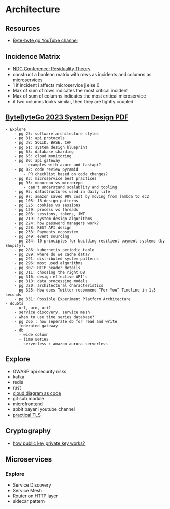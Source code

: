 # Architecture

## Resources
- [Byte-byte go YouTube channel](https://www.youtube.com/c/ByteByteGo)

## Incidence Matrix
- [NDC Conference: Residuality Theory](https://youtu.be/1KHXAWLSMqE?si=vG7K3Ddg5UrH8P3g)
- construct a boolean matrix with rows as incidents and columns as microservices
- 1 if incident i affects microservice j else 0
- Max of sum of rows indicates the most critical incident
- Max of sum of columns indicates the most critical microservice
- if two columns looks similar, then they are tightly coupled

## [ByteByteGo 2023 System Design PDF](https://blog.bytebytego.com/p/free-system-design-pdf-158-pages)
    - Explore
        - pg 25: software architecture styles
        - pg 31: api protocols
        - pg 38: SOLID, BASE, CAP
        - pg 61: system design blueprint
        - pg 63: database sharding
        - pg 65: cloud monitoring
        - pg 80: api gateway
            - examples with azure and fastapi?
        - pg 82: code review pyramid
            - PR checklist based on code changes?
        - pg 83: microservice best practices
        - pg 93: monorepo vs microrepo
            - can't understand scalablity and tooling
        - pg 95: datastructures used in daily life
        - pg 97: amazon saved 90% cost by moving from lambda to ec2
        - pg 105: 18 design patterns
        - pg 125: cookies vs sessions
        - pg 129: process vs threads
        - pg 203: sessions, tokens, JWT
        - pg 219: system design algorithms
        - pg 224: how password managers work?
        - pg 228: REST API design
        - pg 233: Payments ecosystem
        - pg 249: event sourcing
        - pg 284: 10 principles for building resilient payment systems (by Shopify).
        - pg 286: kubernetis periodic table
        - pg 289: where do we cache data?
        - pg 291: distributed system patterns
        - pg 296: most used algorithms
        - pg 307: HTTP header details
        - pg 311: choosing the right DB
        - pg 316: design effective API's
        - pg 318: data processing models
        - pg 320: architectural characteristics
        - pg 325: How does Twitter recommend “For You” Timeline in 1.5 seconds
        - pg 331: Possible Experiment Platform Architecture
    - doubts
        - url, urn, uri?
        - service discovery, service mesh
        - when to use time series database?
        - pg 265 : how seperate db for read and write
        - federated gateway
        - db
          - wide column
          - time series
          - serverless : amazon aurora serverless
## Explore
- OWASP api security risks
- kafka
- redis
- rust
- [cloud diagram as code](https://github.com/mingrammer/diagrams)
- git sub module
- microfrontend
- apbit bayani youtube channel
- [practical TLS](https://www.youtube.com/playlist?list=PLIFyRwBY_4bTwRX__Zn4-letrtpSj1mzY)

## Cryptography        
- [how public key private key works?](https://youtu.be/_zyKvPvh808?si=3iPbs3GOSwp4dhkb)


## Microservices
### Explore
- Service Discovery
- Service Mesh
- Router on HTTP layer
- sidecar pattern
